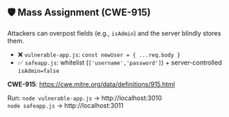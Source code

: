 ## 🛡️ Mass Assignment (CWE-915)

Attackers can overpost fields (e.g., `isAdmin`) and the server blindly stores them.

- ❌ `vulnerable-app.js`: `const newUser = { ...req.body }`
- ✅ `safeapp.js`: whitelist (`['username','password']`) + server-controlled `isAdmin=false`

**CWE-915**: https://cwe.mitre.org/data/definitions/915.html

Run:
`node vulnerable-app.js` → http://localhost:3010  
`node safeapp.js` → http://localhost:3011

